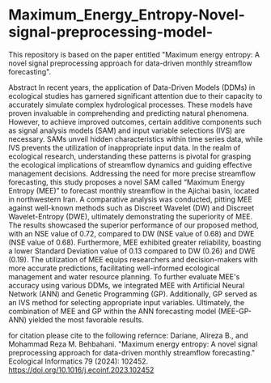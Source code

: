 # Maximum_Energy_Entropy-Novel-signal-preprocessing-model-
This repository is based on the paper entitled "Maximum energy entropy: A novel signal preprocessing approach for data-driven monthly streamflow forecasting".

Abstract
In recent years, the application of Data-Driven Models (DDMs) in ecological studies has garnered significant attention due to their capacity to accurately simulate complex hydrological processes. These models have proven invaluable in comprehending and predicting natural phenomena. However, to achieve improved outcomes, certain additive components such as signal analysis models (SAM) and input variable selections (IVS) are necessary. SAMs unveil hidden characteristics within time series data, while IVS prevents the utilization of inappropriate input data. In the realm of ecological research, understanding these patterns is pivotal for grasping the ecological implications of streamflow dynamics and guiding effective management decisions. Addressing the need for more precise streamflow forecasting, this study proposes a novel SAM called “Maximum Energy Entropy (MEE)” to forecast monthly streamflow in the Ajichai basin, located in northwestern Iran. A comparative analysis was conducted, pitting MEE against well-known methods such as Discreet Wavelet (DW) and Discreet Wavelet-Entropy (DWE), ultimately demonstrating the superiority of MEE. The results showcased the superior performance of our proposed method, with an NSE value of 0.72, compared to DW (NSE value of 0.68) and DWE (NSE value of 0.68). Furthermore, MEE exhibited greater reliability, boasting a lower Standard Deviation value of 0.13 compared to DW (0.26) and DWE (0.19). The utilization of MEE equips researchers and decision-makers with more accurate predictions, facilitating well-informed ecological management and water resource planning. To further evaluate MEE's accuracy using various DDMs, we integrated MEE with Artificial Neural Network (ANN) and Genetic Programming (GP). Additionally, GP served as an IVS method for selecting appropriate input variables. Ultimately, the combination of MEE and GP within the ANN forecasting model (MEE-GP-ANN) yielded the most favorable results.

for citation please cite to the following refernce:
Dariane, Alireza B., and Mohammad Reza M. Behbahani. "Maximum energy entropy: A novel signal preprocessing approach for data-driven monthly streamflow forecasting." Ecological Informatics 79 (2024): 102452.
https://doi.org/10.1016/j.ecoinf.2023.102452
